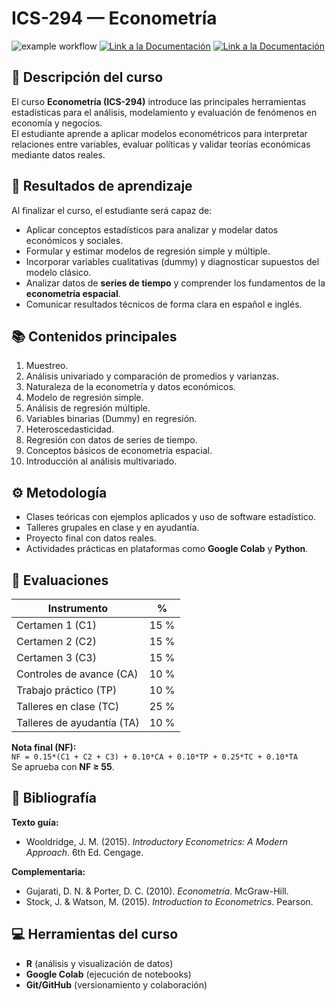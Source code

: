 



# ICS-294 — Econometría

![example workflow](https://github.com/fralfaro/ICS294/actions/workflows/documentation.yml/badge.svg)
<a href="https://fralfaro.github.io/ICS294"><img alt="Link a la Documentación" src="https://img.shields.io/badge/📖 docs-link-brightgreen"></a>
<a href=""><img alt="Link a la Documentación" src="https://img.shields.io/badge/📁 Google Drive-link-brightgreen"></a>

## 🏫 Descripción del curso

El curso **Econometría (ICS-294)** introduce las principales herramientas estadísticas para el análisis, modelamiento y evaluación de fenómenos en economía y negocios.  
El estudiante aprende a aplicar modelos econométricos para interpretar relaciones entre variables, evaluar políticas y validar teorías económicas mediante datos reales.


## 🎯 Resultados de aprendizaje

Al finalizar el curso, el estudiante será capaz de:
- Aplicar conceptos estadísticos para analizar y modelar datos económicos y sociales.  
- Formular y estimar modelos de regresión simple y múltiple.  
- Incorporar variables cualitativas (dummy) y diagnosticar supuestos del modelo clásico.  
- Analizar datos de **series de tiempo** y comprender los fundamentos de la **econometría espacial**.  
- Comunicar resultados técnicos de forma clara en español e inglés.


## 📚 Contenidos principales

1. Muestreo.  
2. Análisis univariado y comparación de promedios y varianzas.  
3. Naturaleza de la econometría y datos económicos.  
4. Modelo de regresión simple.  
5. Análisis de regresión múltiple.  
6. Variables binarias (Dummy) en regresión.  
7. Heteroscedasticidad.  
8. Regresión con datos de series de tiempo.  
9. Conceptos básicos de econometría espacial.  
10. Introducción al análisis multivariado.


## ⚙️ Metodología

- Clases teóricas con ejemplos aplicados y uso de software estadístico.  
- Talleres grupales en clase y en ayudantía.  
- Proyecto final con datos reales.  
- Actividades prácticas en plataformas como **Google Colab** y **Python**.



## 🧮 Evaluaciones

| Instrumento                     | %  |
|---------------------------------|----|
| Certamen 1 (C1)                 | 15 % |
| Certamen 2 (C2)                 | 15 % |
| Certamen 3 (C3)                 | 15 % |
| Controles de avance (CA)        | 10 % |
| Trabajo práctico (TP)           | 10 % |
| Talleres en clase (TC)          | 25 % |
| Talleres de ayudantía (TA)      | 10 % |

**Nota final (NF):**  
`NF = 0.15*(C1 + C2 + C3) + 0.10*CA + 0.10*TP + 0.25*TC + 0.10*TA`  
Se aprueba con **NF ≥ 55**.


## 📖 Bibliografía

**Texto guía:**  
- Wooldridge, J. M. (2015). *Introductory Econometrics: A Modern Approach*. 6th Ed. Cengage.

**Complementaria:**  
- Gujarati, D. N. & Porter, D. C. (2010). *Econometría*. McGraw-Hill.  
- Stock, J. & Watson, M. (2015). *Introduction to Econometrics*. Pearson.



## 💻 Herramientas del curso
- **R** (análisis y visualización de datos)  
- **Google Colab** (ejecución de notebooks)  
- **Git/GitHub** (versionamiento y colaboración)  

